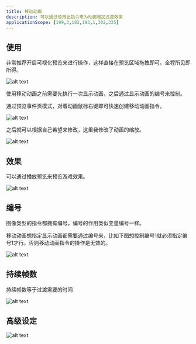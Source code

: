 ```yaml
---
title: 移动动画
description: 可以通过使用此指令来为动画增加过渡效果
applicationScope: [199,3,182,193,1,302,325]
---
```


## 使用

非常推荐开启可视化预览来进行操作，这样直接在预览区域拖拽即可。全程所见即所得。

![alt text](https://cdn.gcw.wiki/gcw/image/zh_hans/commands/images/movepicture/image.png)

使用移动动画之前需要先执行一次显示动画，之后通过显示动画的编号来控制。

通过预览事件页模式，对着动画鼠标右键即可快速创建移动动画指令。

![alt text](https://cdn.gcw.wiki/gcw/image/zh_hans/commands/images/moveanimation/image.png)

之后就可以根据自己希望来修改，这里我修改了动画的缩放。

![alt text](https://cdn.gcw.wiki/gcw/image/zh_hans/commands/images/moveanimation/image-1.png)

## 效果

可以通过播放预览来预览游戏效果。

![alt text](https://cdn.gcw.wiki/gcw/image/zh_hans/commands/images/moveanimation/1.gif)

## 编号

图像类型的指令都拥有编号，编号的作用类似变量编号一样。

移动动画想指定显示动画都需要通过编号来，比如下图想控制编号1就必须指定编号1才行。否则移动动画指令的操作是无效的。

![alt text](https://cdn.gcw.wiki/gcw/image/zh_hans/commands/images/moveanimation/image-2.png)

## 持续帧数

持续帧数等于过渡需要的时间

![alt text](https://cdn.gcw.wiki/gcw/image/zh_hans/commands/images/moveanimation/image-3.png)

## 高级设定

![alt text](https://cdn.gcw.wiki/gcw/image/zh_hans/commands/images/moveanimation/image-4.png)
